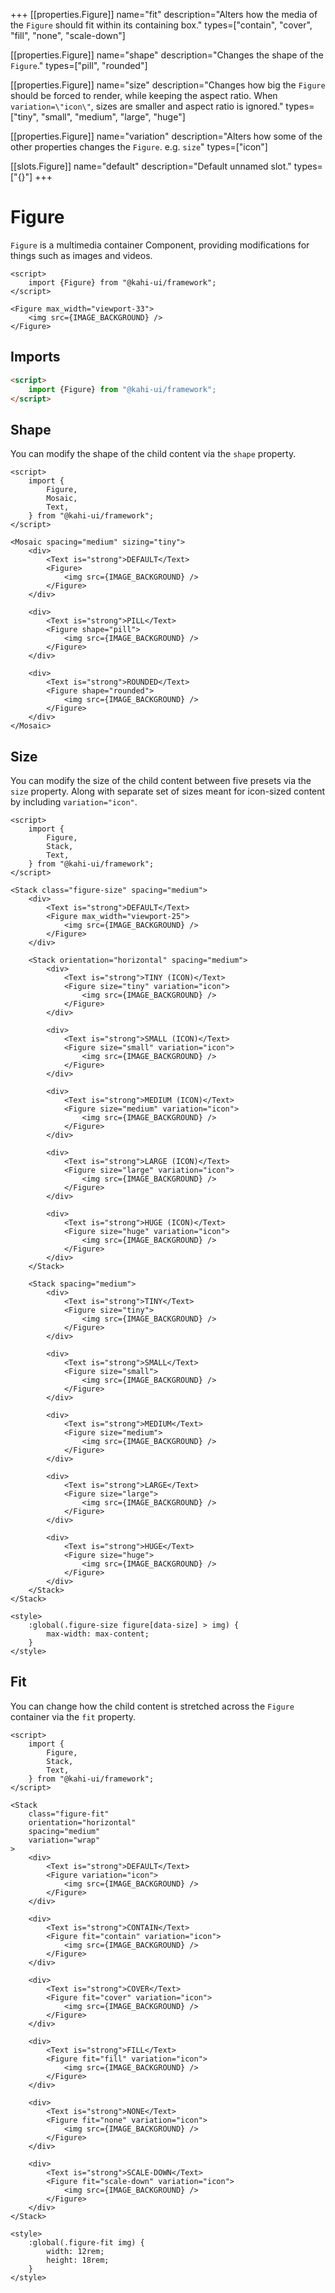 +++
[[properties.Figure]]
name="fit"
description="Alters how the media of the `Figure` should fit within its containing box."
types=["contain", "cover", "fill", "none", "scale-down"]

[[properties.Figure]]
name="shape"
description="Changes the shape of the `Figure`."
types=["pill", "rounded"]

[[properties.Figure]]
name="size"
description="Changes how big the `Figure` should be forced to render, while keeping the aspect ratio. When `variation=\"icon\"`, sizes are smaller and aspect ratio is ignored."
types=["tiny", "small", "medium", "large", "huge"]

[[properties.Figure]]
name="variation"
description="Alters how some of the other properties changes the `Figure`. e.g. `size`"
types=["icon"]

[[slots.Figure]]
name="default"
description="Default unnamed slot."
types=["{}"]
+++

# Figure

`Figure` is a multimedia container Component, providing modifications for things such as images and videos.

```svelte repl Figure Preview
<script>
    import {Figure} from "@kahi-ui/framework";
</script>

<Figure max_width="viewport-33">
    <img src={IMAGE_BACKGROUND} />
</Figure>
```

## Imports

```html default Figure Imports
<script>
    import {Figure} from "@kahi-ui/framework";
</script>
```

## Shape

You can modify the shape of the child content via the `shape` property.

```svelte repl Figure Shape
<script>
    import {
        Figure,
        Mosaic,
        Text,
    } from "@kahi-ui/framework";
</script>

<Mosaic spacing="medium" sizing="tiny">
    <div>
        <Text is="strong">DEFAULT</Text>
        <Figure>
            <img src={IMAGE_BACKGROUND} />
        </Figure>
    </div>

    <div>
        <Text is="strong">PILL</Text>
        <Figure shape="pill">
            <img src={IMAGE_BACKGROUND} />
        </Figure>
    </div>

    <div>
        <Text is="strong">ROUNDED</Text>
        <Figure shape="rounded">
            <img src={IMAGE_BACKGROUND} />
        </Figure>
    </div>
</Mosaic>
```

## Size

You can modify the size of the child content between five presets via the `size` property. Along with separate set of sizes meant for icon-sized content by including `variation="icon"`.

```svelte repl Figure Size
<script>
    import {
        Figure,
        Stack,
        Text,
    } from "@kahi-ui/framework";
</script>

<Stack class="figure-size" spacing="medium">
    <div>
        <Text is="strong">DEFAULT</Text>
        <Figure max_width="viewport-25">
            <img src={IMAGE_BACKGROUND} />
        </Figure>
    </div>

    <Stack orientation="horizontal" spacing="medium">
        <div>
            <Text is="strong">TINY (ICON)</Text>
            <Figure size="tiny" variation="icon">
                <img src={IMAGE_BACKGROUND} />
            </Figure>
        </div>

        <div>
            <Text is="strong">SMALL (ICON)</Text>
            <Figure size="small" variation="icon">
                <img src={IMAGE_BACKGROUND} />
            </Figure>
        </div>

        <div>
            <Text is="strong">MEDIUM (ICON)</Text>
            <Figure size="medium" variation="icon">
                <img src={IMAGE_BACKGROUND} />
            </Figure>
        </div>

        <div>
            <Text is="strong">LARGE (ICON)</Text>
            <Figure size="large" variation="icon">
                <img src={IMAGE_BACKGROUND} />
            </Figure>
        </div>

        <div>
            <Text is="strong">HUGE (ICON)</Text>
            <Figure size="huge" variation="icon">
                <img src={IMAGE_BACKGROUND} />
            </Figure>
        </div>
    </Stack>

    <Stack spacing="medium">
        <div>
            <Text is="strong">TINY</Text>
            <Figure size="tiny">
                <img src={IMAGE_BACKGROUND} />
            </Figure>
        </div>

        <div>
            <Text is="strong">SMALL</Text>
            <Figure size="small">
                <img src={IMAGE_BACKGROUND} />
            </Figure>
        </div>

        <div>
            <Text is="strong">MEDIUM</Text>
            <Figure size="medium">
                <img src={IMAGE_BACKGROUND} />
            </Figure>
        </div>

        <div>
            <Text is="strong">LARGE</Text>
            <Figure size="large">
                <img src={IMAGE_BACKGROUND} />
            </Figure>
        </div>

        <div>
            <Text is="strong">HUGE</Text>
            <Figure size="huge">
                <img src={IMAGE_BACKGROUND} />
            </Figure>
        </div>
    </Stack>
</Stack>

<style>
    :global(.figure-size figure[data-size] > img) {
        max-width: max-content;
    }
</style>
```

## Fit

You can change how the child content is stretched across the `Figure` container via the `fit` property.

```svelte repl Figure Fit
<script>
    import {
        Figure,
        Stack,
        Text,
    } from "@kahi-ui/framework";
</script>

<Stack
    class="figure-fit"
    orientation="horizontal"
    spacing="medium"
    variation="wrap"
>
    <div>
        <Text is="strong">DEFAULT</Text>
        <Figure variation="icon">
            <img src={IMAGE_BACKGROUND} />
        </Figure>
    </div>

    <div>
        <Text is="strong">CONTAIN</Text>
        <Figure fit="contain" variation="icon">
            <img src={IMAGE_BACKGROUND} />
        </Figure>
    </div>

    <div>
        <Text is="strong">COVER</Text>
        <Figure fit="cover" variation="icon">
            <img src={IMAGE_BACKGROUND} />
        </Figure>
    </div>

    <div>
        <Text is="strong">FILL</Text>
        <Figure fit="fill" variation="icon">
            <img src={IMAGE_BACKGROUND} />
        </Figure>
    </div>

    <div>
        <Text is="strong">NONE</Text>
        <Figure fit="none" variation="icon">
            <img src={IMAGE_BACKGROUND} />
        </Figure>
    </div>

    <div>
        <Text is="strong">SCALE-DOWN</Text>
        <Figure fit="scale-down" variation="icon">
            <img src={IMAGE_BACKGROUND} />
        </Figure>
    </div>
</Stack>

<style>
    :global(.figure-fit img) {
        width: 12rem;
        height: 18rem;
    }
</style>
```
